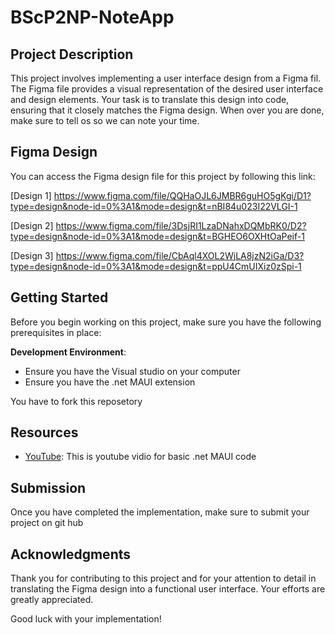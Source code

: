 # BScP2NP-NoteApp

## Project Description

This project involves implementing a user interface design from a Figma fil. The Figma file provides a visual representation of the desired user interface and design elements. Your task is to translate this design into code, ensuring that it closely matches the Figma design. When over you are done, make sure to tell os so we can note your time.

## Figma Design

You can access the Figma design file for this project by following this link: 

[Design 1] https://www.figma.com/file/QQHaOJL6JMBR6guHO5gKgi/D1?type=design&node-id=0%3A1&mode=design&t=nBI84u023I22VLGI-1

[Design 2] https://www.figma.com/file/3DsjRI1LzaDNahxDQMbRK0/D2?type=design&node-id=0%3A1&mode=design&t=BGHEO6OXHtOaPeif-1

[Design 3] https://www.figma.com/file/CbAql4XOL2WjLA8jzN2iGa/D3?type=design&node-id=0%3A1&mode=design&t=ppU4CmUIXiz0zSpi-1

## Getting Started

Before you begin working on this project, make sure you have the following prerequisites in place:

**Development Environment**:
- Ensure you have the Visual studio on your computer
- Ensure you have the .net MAUI extension

You have to fork this reposetory


## Resources

- [YouTube]([https://www.figma.com/](https://youtu.be/VhXpmSNctHs)): This is youtube vidio for basic .net MAUI code

## Submission

Once you have completed the implementation, make sure to submit your project on git hub

## Acknowledgments

Thank you for contributing to this project and for your attention to detail in translating the Figma design into a functional user interface. Your efforts are greatly appreciated.

Good luck with your implementation!

